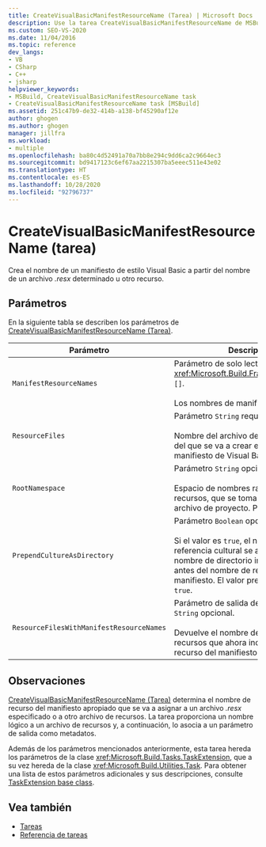 ```yaml
---
title: CreateVisualBasicManifestResourceName (Tarea) | Microsoft Docs
description: Use la tarea CreateVisualBasicManifestResourceName de MSBuild para crear un nombre de manifiesto de estilo de Visual Basic a partir de un nombre de archivo .resx determinado u otro recurso.
ms.custom: SEO-VS-2020
ms.date: 11/04/2016
ms.topic: reference
dev_langs:
- VB
- CSharp
- C++
- jsharp
helpviewer_keywords:
- MSBuild, CreateVisualBasicManifestResourceName task
- CreateVisualBasicManifestResourceName task [MSBuild]
ms.assetid: 251c47b9-de32-414b-a138-bf45290af12e
author: ghogen
ms.author: ghogen
manager: jillfra
ms.workload:
- multiple
ms.openlocfilehash: ba80c4d52491a70a7bb8e294c9dd6ca2c9664ec3
ms.sourcegitcommit: bd9417123c6ef67aa2215307ba5eeec511e43e02
ms.translationtype: HT
ms.contentlocale: es-ES
ms.lasthandoff: 10/28/2020
ms.locfileid: "92796737"
---
```

# <a name="createvisualbasicmanifestresourcename-task"></a>CreateVisualBasicManifestResourceName (tarea)

Crea el nombre de un manifiesto de estilo Visual Basic a partir del nombre de un archivo *.resx* determinado u otro recurso.

## <a name="parameters"></a>Parámetros

 En la siguiente tabla se describen los parámetros de [CreateVisualBasicManifestResourceName (Tarea)](../msbuild/createvisualbasicmanifestresourcename-task.md).

| Parámetro | Descripción |
| - | - |
| `ManifestResourceNames` | Parámetro de solo lectura de salida <xref:Microsoft.Build.Framework.ITaskItem> `[]`.<br /><br /> Los nombres de manifiesto resultantes. |
| `ResourceFiles` | Parámetro `String` requerido.<br /><br /> Nombre del archivo de recursos a partir del que se va a crear el nombre del manifiesto de Visual Basic. |
| `RootNamespace` | Parámetro `String` opcional.<br /><br /> Espacio de nombres raíz del archivo de recursos, que se toma normalmente del archivo de proyecto. Puede ser `null`. |
| `PrependCultureAsDirectory` | Parámetro `Boolean` opcional.<br /><br /> Si el valor es `true`, el nombre de la referencia cultural se agrega como nombre de directorio inmediatamente antes del nombre de recurso del manifiesto. El valor predeterminado es `true`. |
| `ResourceFilesWithManifestResourceNames` | Parámetro de salida de solo lectura `String` opcional.<br /><br /> Devuelve el nombre del archivo de recursos que ahora incluye el nombre de recurso del manifiesto. |

## <a name="remarks"></a>Observaciones

 [CreateVisualBasicManifestResourceName (Tarea)](../msbuild/createvisualbasicmanifestresourcename-task.md) determina el nombre de recurso del manifiesto apropiado que se va a asignar a un archivo *.resx* especificado o a otro archivo de recursos. La tarea proporciona un nombre lógico a un archivo de recursos y, a continuación, lo asocia a un parámetro de salida como metadatos.

 Además de los parámetros mencionados anteriormente, esta tarea hereda los parámetros de la clase <xref:Microsoft.Build.Tasks.TaskExtension>, que a su vez hereda de la clase <xref:Microsoft.Build.Utilities.Task>. Para obtener una lista de estos parámetros adicionales y sus descripciones, consulte [TaskExtension base class](../msbuild/taskextension-base-class.md).

## <a name="see-also"></a>Vea también

- [Tareas](../msbuild/msbuild-tasks.md)
- [Referencia de tareas](../msbuild/msbuild-task-reference.md)
